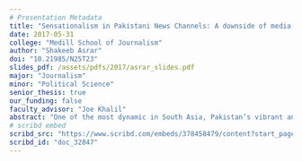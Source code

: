```yaml
---
# Presentation Metadata
title: "Sensationalism in Pakistani News Channels: A downside of media deregulation?"
date: 2017-05-31
college: "Medill School of Journalism"
author: "Shakeeb Asrar"
doi: "10.21985/N25T23"
slides_pdf: /assets/pdfs/2017/asrar_slides.pdf
major: "Journalism"
minor: "Political Science"
senior_thesis: true
our_funding: false
faculty_advisor: "Joe Khalil"
abstract: "One of the most dynamic in South Asia, Pakistan’s vibrant and outspoken media is de facto credited to the media liberalization policies of 2002 by President Pervez Musharraf. Yet, the country’s media landscape, particularly the private news channels, are known to be sensational for their exaggerated reporting style. Using Pakistan’s two mainstream news channels, Geo News and BOL TV, as case studies, this research digs deeper into the history and establishment of private TV channels to show how 2002’s media deregulation is connected to the present sensational nature of the country’s broadcast industry. The paper discusses socio-political motives behind Musharraf’s privatization of media and uses critical cultural studies to examine the industry and messages of Geo and BOL. The paper concludes how the rapid mushrooming of private TV channels in Pakistan created an industry that had little time and resources to train its media personnel or establish a set code of conduct and ethical journalistic practices. As reflected through Geo and BOL, the fierce competition among the fast growing TV channels to be first and highest-ranked has pushed them to adopt vivid aesthetics of yellow journalism, use audacious content and format, and blur the line between entertainment and news. While socio-political motives behind Musharraf’s liberalization policies are commonly discussed in existing scholarship, this paper connects them to the content and format of Pakistani news channels. The research exhibits unique ways in which the deregulation of media, often brought about by globalization and democratization of the industry, can result in undesired consequences."
# scribd embed
scribd_src: "https://www.scribd.com/embeds/378458479/content?start_page=1&view_mode=slideshow&access_key=key-lK2HD7og8JSKoS9GLsr0&show_recommendations=true"
scribd_id: "doc_32847"
---
```

